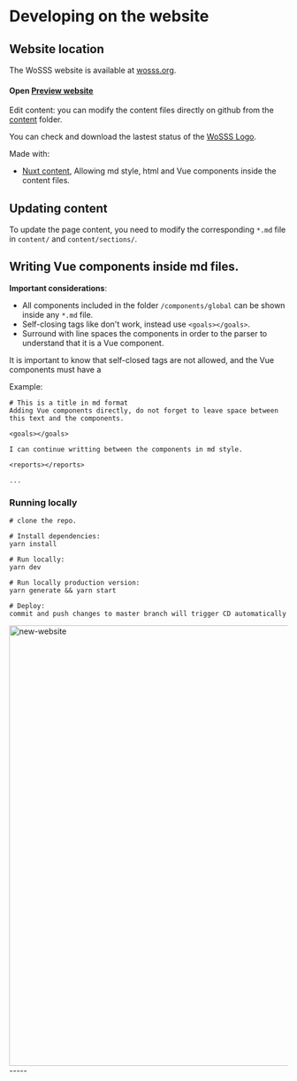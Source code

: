 # Developing on the website

## Website location

The WoSSS website is available at [wosss.org](http://wosss.org).



#### Open [Preview website ](https://wosss.netlify.app)

Edit content: you can modify the content files directly on github from the [content](https://github.com/sustainable-software-sustainability/sustainable-software-sustainability.github.io/tree/new-web/content) folder.

You can check and download the lastest status of the [WoSSS Logo](https://github.com/sustainable-software-sustainability/sustainable-software-sustainability.github.io/tree/new-web/Logo).

Made with:
 - [Nuxt content](https://content.nuxtjs.org/), Allowing md style, html and Vue components inside the content files. 

## Updating content

To update the page content, you need to modify the corresponding `*.md` file in `content/` and `content/sections/`.

## Writing Vue components inside md files. 

**Important considerations**: 
- All components included in the folder `/components/global` can be shown inside any `*.md` file.  
- Self-closing tags like <goals/> don't work, instead use `<goals></goals>`. 
- Surround with line spaces the components in order to the parser to understand that it is a Vue component.

It is important to know that self-closed tags are not allowed, and the Vue components must have a  

Example:
```
# This is a title in md format
Adding Vue components directly, do not forget to leave space between this text and the components.

<goals></goals>

I can continue writting between the components in md style. 

<reports></reports>

...
```

### Running locally
```
# clone the repo.

# Install dependencies:
yarn install

# Run locally:
yarn dev

# Run locally production version:
yarn generate && yarn start

# Deploy:
commit and push changes to master branch will trigger CD automatically
```

<img width="796" alt="new-website" src="https://user-images.githubusercontent.com/4195550/89177852-9c248c00-d58c-11ea-9225-37e9cc86879e.png">
-----


